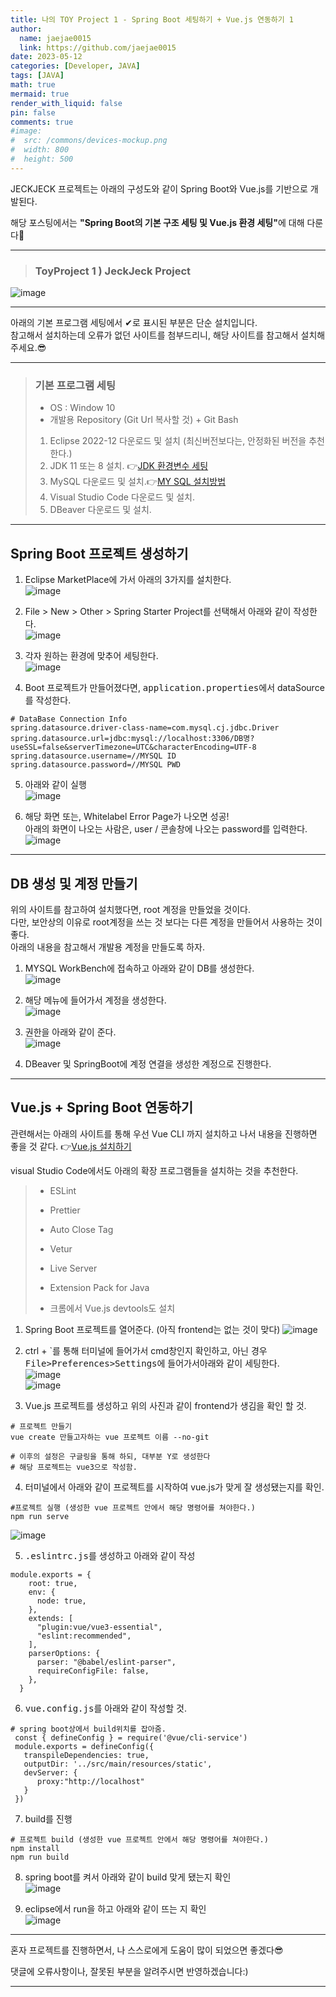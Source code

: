 ```yaml
---
title: 나의 TOY Project 1 - Spring Boot 세팅하기 + Vue.js 연동하기 1
author:
  name: jaejae0015
  link: https://github.com/jaejae0015
date: 2023-05-12
categories: [Developer, JAVA]
tags: [JAVA]
math: true
mermaid: true
render_with_liquid: false
pin: false
comments: true
#image:
#  src: /commons/devices-mockup.png
#  width: 800
#  height: 500
---
```


JECKJECK 프로젝트는 아래의 구성도와 같이 Spring Boot와 Vue.js를 기반으로 개발된다.  

해당 포스팅에서는 <strong>"Spring Boot의 기본 구조 세팅 및 Vue.js 환경 세팅"</strong>에 대해 다룬다🙂

---

> ### <strong>ToyProject 1 ) JeckJeck Project </strong>
  ![image](https://github.com/jaejae0015/jaejae0015.github.io/assets/56392513/3bbff120-977e-408f-a197-964a5275e9cd)   

---

아래의 기본 프로그램 세팅에서 ✔로 표시된 부분은 단순 설치입니다.   
참고해서 설치하는데 오류가 없던 사이트를 첨부드리니, 해당 사이트를 참고해서 설치해주세요.😎

---

> ### <strong>기본 프로그램 세팅</strong>   
> *  OS : Window 10  
> *  개발용 Repository (Git Url 복사할 것) + Git Bash
> 1. Eclipse 2022-12 다운로드 및 설치 (최신버전보다는, 안정화된 버전을 추천한다.)   
> 2. JDK 11 또는 8 설치. 👉<a href="https://danmilife.tistory.com/6">JDK 환경변수 세팅</a>  
> 3. MySQL 다운로드 및 설치.👉<a href="https://velog.io/@joajoa/MySQL-%EB%8B%A4%EC%9A%B4%EB%A1%9C%EB%93%9C-%EB%B0%8F-%EC%84%A4%EC%B9%98-%EB%B0%A9%EB%B2%95">MY SQL 설치방법</a>  
> 5. Visual Studio Code 다운로드 및 설치.
> 6. DBeaver 다운로드 및 설치.

---
## Spring Boot 프로젝트 생성하기
1. Eclipse MarketPlace에 가서 아래의 3가지를 설치한다.  
![image](https://github.com/jaejae0015/jaejae0015.github.io/assets/56392513/6fbfbdac-8de5-49ee-abe2-f9b4896bf7e3)

2. File > New > Other > Spring Starter Project를 선택해서 아래와 같이 작성한다.  
![image](https://github.com/jaejae0015/jaejae0015.github.io/assets/56392513/f8510c73-7b5a-4fb9-b538-af745338ec30)  

3. 각자 원하는 환경에 맞추어 세팅한다.  
![image](https://github.com/jaejae0015/jaejae0015.github.io/assets/56392513/ca7bf759-705b-4cbc-b2a1-8e0c3bf3574a)

4. Boot 프로젝트가 만들어졌다면, <kbd>application.properties</kbd>에서 dataSource를 작성한다.  
```
# DataBase Connection Info
spring.datasource.driver-class-name=com.mysql.cj.jdbc.Driver
spring.datasource.url=jdbc:mysql://localhost:3306/DB명?useSSL=false&serverTimezone=UTC&characterEncoding=UTF-8
spring.datasource.username=//MYSQL ID
spring.datasource.password=//MYSQL PWD
```

5. 아래와 같이 실행  
![image](https://github.com/jaejae0015/jaejae0015.github.io/assets/56392513/22eea961-1194-4ac7-97c0-7075c3947310)

6. 해당 화면 또는, Whitelabel Error Page가 나오면 성공!  
아래의 화면이 나오는 사람은, user / 콘솔창에 나오는 password를 입력한다.  
![image](https://github.com/jaejae0015/jaejae0015.github.io/assets/56392513/85951958-d6c3-4798-83a3-c8324c0d7ddf)

---
## DB 생성 및 계정 만들기  
위의 사이트를 참고하여 설치했다면, root 계정을 만들었을 것이다.  
다만, 보안상의 이유로 root계정을 쓰는 것 보다는 다른 계정을 만들어서 사용하는 것이 좋다.  
아래의 내용을 참고해서 개발용 계정을 만들도록 하자.  

1. MYSQL WorkBench에 접속하고 아래와 같이 DB를 생성한다.  
![image](https://github.com/jaejae0015/jaejae0015.github.io/assets/56392513/c8603090-a5c6-43e9-9f89-ca0829c1eaad)

2. 해당 메뉴에 들어가서 계정을 생성한다.  
![image](https://github.com/jaejae0015/jaejae0015.github.io/assets/56392513/63028386-8675-426d-bae5-f3518f10a085)

3. 권한을 아래와 같이 준다.  
![image](https://github.com/jaejae0015/jaejae0015.github.io/assets/56392513/5f864b37-e5c7-4ea0-ac73-db0c0e111cdc)

4. DBeaver 및 SpringBoot에 계정 연결을 생성한 계정으로 진행한다.

---
## Vue.js + Spring Boot 연동하기  
관련해서는 아래의 사이트를 통해 우선 Vue CLI 까지 설치하고 나서 내용을 진행하면 좋을 것 같다.
👉<a href="https://velog.io/@blessole/Vue.js-Vue-CLI-%EC%84%A4%EC%B9%98-%EB%B0%8F-%ED%94%84%EB%A1%9C%EC%A0%9D%ED%8A%B8-%EC%83%9D%EC%84%B1-Spring-Boot-%ED%94%84%EB%A1%9C%EC%A0%9D%ED%8A%B8-%ED%99%98%EA%B2%BD-%EB%B6%84%EB%A6%AC">Vue.js 설치하기</a>   

visual Studio Code에서도 아래의 확장 프로그램들을 설치하는 것을 추천한다.  
> *  ESLint  
> *  Prettier  
> *  Auto Close Tag  
> *  Vetur    
> *  Live Server  
> *  Extension Pack for Java  
>
> *  크롬에서 Vue.js devtools도 설치    

1. Spring Boot 프로젝트를 열어준다. (아직 frontend는 없는 것이 맞다)
![image](https://github.com/jaejae0015/jaejae0015.github.io/assets/56392513/61c20d5d-2089-4b86-80a2-a73389041b72)

2. ctrl + `를 통해 터미널에 들어가서 cmd창인지 확인하고, 아닌 경우  <kbd>File>Preferences>Settings</kbd>에 들어가서아래와 같이 세팅한다.   
![image](https://github.com/jaejae0015/jaejae0015.github.io/assets/56392513/d851ae5c-5509-4663-97dd-10892202ad58)   
![image](https://github.com/jaejae0015/jaejae0015.github.io/assets/56392513/c9333e04-d0a6-4509-b2da-3e8bcd00e15b)

3. Vue.js 프로젝트를 생성하고 위의 사진과 같이 frontend가 생김을 확인 할 것.    
```console
# 프로젝트 만들기  
vue create 만들고자하는 vue 프로젝트 이름 --no-git

# 이후의 설정은 구글링을 통해 하되, 대부분 Y로 생성한다  
# 해당 프로젝트는 vue3으로 작성함.  
```

4. 터미널에서 아래와 같이 프로젝트를 시작하여 vue.js가 맞게 잘 생성됐는지를 확인.    
```console
#프로젝트 실행 (생성한 vue 프로젝트 안에서 해당 명령어를 쳐야한다.)  
npm run serve  
```
![image](https://github.com/jaejae0015/jaejae0015.github.io/assets/56392513/d34c5988-66be-46ea-88b8-2089829c667d)  

5. <kbd>.eslintrc.js</kbd>를 생성하고 아래와 같이 작성   
```console
module.exports = {
    root: true,
    env: {
      node: true,
    },
    extends: [
      "plugin:vue/vue3-essential",
      "eslint:recommended",
    ],
    parserOptions: {
      parser: "@babel/eslint-parser",
      requireConfigFile: false,
    },
  }  
```
6. <kbd>vue.config.js</kbd>를 아래와 같이 작성할 것.   
```console
# spring boot상에서 build위치를 잡아줌.
 const { defineConfig } = require('@vue/cli-service')
 module.exports = defineConfig({
   transpileDependencies: true,
   outputDir: '../src/main/resources/static',
   devServer: {
      proxy:"http://localhost"
   }
 })
```
7. build를 진행   
```console
# 프로젝트 build (생성한 vue 프로젝트 안에서 해당 명령어를 쳐야한다.)
npm install
npm run build
```
8. spring boot를 켜서 아래와 같이 build 맞게 됐는지 확인    
![image](https://github.com/jaejae0015/jaejae0015.github.io/assets/56392513/169e127d-8214-4b34-9eb2-7ba0b6a18419)  

9. eclipse에서 run을 하고 아래와 같이 뜨는 지 확인  
![image](https://github.com/jaejae0015/jaejae0015.github.io/assets/56392513/d34c5988-66be-46ea-88b8-2089829c667d)  

---

혼자 프로젝트를 진행하면서, 나 스스로에게 도움이 많이 되었으면 좋겠다😎  

댓글에 오류사항이나, 잘못된 부분을 알려주시면 반영하겠습니다:) 

---

